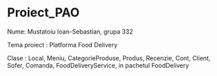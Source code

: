 # Proiect_PAO

Nume: Mustatoiu Ioan-Sebastian, grupa 332

Tema proiect : Platforma Food Delivery


Clase : Local, Meniu, CategorieProduse, Produs, Recenzie, Cont, Client, Sofer, Comanda, FoodDeliveryService, in pachetul FoodDelivery
